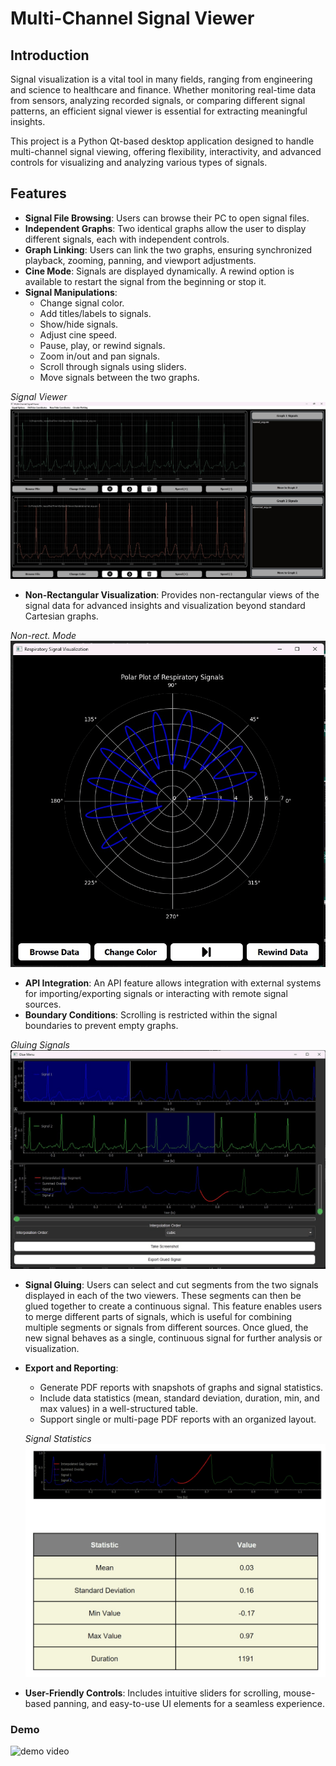 # Multi-Channel Signal Viewer
## Introduction
Signal visualization is a vital tool in many fields, ranging from engineering and science to healthcare and finance. Whether monitoring real-time data from sensors, analyzing recorded signals, or comparing different signal patterns, an efficient signal viewer is essential for extracting meaningful insights.

This project is a Python Qt-based desktop application designed to handle multi-channel signal viewing, offering flexibility, interactivity, and advanced controls for visualizing and analyzing various types of signals.
## Features
- **Signal File Browsing**: Users can browse their PC to open signal files.
- **Independent Graphs**: Two identical graphs allow the user to display different signals, each with independent controls.
- **Graph Linking**: Users can link the two graphs, ensuring synchronized playback, zooming, panning, and viewport adjustments.
- **Cine Mode**: Signals are displayed dynamically. A rewind option is available to restart the signal from the beginning or stop it.
- **Signal Manipulations**:
  - Change signal color.
  - Add titles/labels to signals.
  - Show/hide signals.
  - Adjust cine speed.
  - Pause, play, or rewind signals.
  - Zoom in/out and pan signals.
  - Scroll through signals using sliders.
  - Move signals between the two graphs.
  
*Signal Viewer*
![signal viewer](Images/signal-viewer.png)
- **Non-Rectangular Visualization**: Provides non-rectangular views of the signal data for advanced insights and visualization beyond standard Cartesian graphs.

*Non-rect. Mode*
![non-rect](Images/non-rect_jpeg.png)
- **API Integration**: An API feature allows integration with external systems for importing/exporting signals or interacting with remote signal sources.
- **Boundary Conditions**: Scrolling is restricted within the signal boundaries to prevent empty graphs.

*Gluing Signals*
![glued signal](Images/glued-signal.png)
- **Signal Gluing**: Users can select and cut segments from the two signals displayed in each of the two viewers. These segments can then be glued together to create a continuous signal. This feature enables users to merge different parts of signals, which is useful for combining multiple segments or signals from different sources. Once glued, the new signal behaves as a single, continuous signal for further analysis or visualization.
- **Export and Reporting**:
  - Generate PDF reports with snapshots of graphs and signal statistics.
  - Include data statistics (mean, standard deviation, duration, min, and max values) in a well-structured table.
  - Support single or multi-page PDF reports with an organized layout.
  
  *Signal Statistics*
![statistics](Images/Signal-Statistics.png)
- **User-Friendly Controls**: Includes intuitive sliders for scrolling, mouse-based panning, and easy-to-use UI elements for a seamless experience.

### **Demo**
![demo video](https://github.com/user-attachments/assets/f89a9bb0-200c-4408-bb18-b2593b5f4746)
